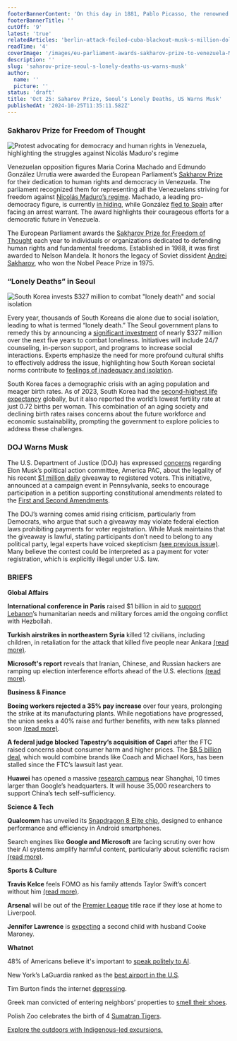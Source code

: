 ```yaml
---
footerBannerContent: 'On this day in 1881, Pablo Picasso, the renowned Spanish painter, sculptor, and co-founder of the Cubist movement, was born.'
footerBannerTitle: ''
cutOff: '9'
latest: 'true'
relatedArticles: 'berlin-attack-foiled-cuba-blackout-musk-s-million-dollar-move'
readTime: '4'
coverImage: '/images/eu-parliament-awards-sakharov-prize-to-venezuela-MwNj.webp'
description: ''
slug: 'saharov-prize-seoul-s-lonely-deaths-us-warns-musk'
author:
  name: ''
  picture: ''
status: 'draft'
title: 'Oct 25: Saharov Prize, Seoul’s Lonely Deaths, US Warns Musk'
publishedAt: '2024-10-25T11:35:11.582Z'
---
```


### Sakharov Prize for Freedom of Thought

![Protest advocating for democracy and human rights in Venezuela, highlighting the struggles against Nicolás Maduro's regime](/images/eu-parliament-awards-sakharov-prize-to-venezuela-U3Nj.webp)

Venezuelan opposition figures Maria Corina Machado and Edmundo González Urrutia were awarded the European Parliament’s [Sakharov Prize](https://www.dw.com/en/venezuelan-pro-democracy-figures-win-eus-sakharov-prize/a-70585458) for their dedication to human rights and democracy in Venezuela. The parliament recognized them for representing all the Venezuelans striving for freedom against [Nicolás Maduro’s regime](https://www.britannica.com/biography/Nicolas-Maduro). Machado, a leading pro-democracy figure, is currently [in hiding](https://www.scmp.com/news/world/americas/article/3272862/venezuela-opposition-leader-machado-says-she-hiding-fearing-my-life), while González [fled to Spain](https://www.pbs.org/newshour/world/venezuelan-opposition-candidate-gonzalez-flees-country-for-political-asylum-in-spain) after facing an arrest warrant. The award highlights their courageous efforts for a democratic future in Venezuela. 

The European Parliament awards the [Sakharov Prize for Freedom of Thought](https://www.europarl.europa.eu/sakharovprize/en/home) each year to individuals or organizations dedicated to defending human rights and fundamental freedoms. Established in 1988, it was first awarded to Nelson Mandela. It honors the legacy of Soviet dissident [Andrei Sakharov](https://www.europarl.europa.eu/sakharovprize/en/the-prize/andrei-sakharov), who won the Nobel Peace Prize in 1975.

### “Lonely Deaths” in Seoul

![South Korea invests $327 million to combat "lonely death" and social isolation](/images/a-loneliness-epidemic-is-spreading-worldwide-gzOD.webp)

Every year, thousands of South Koreans die alone due to social isolation, leading to what is termed “lonely death.” The Seoul government plans to remedy this by announcing a [significant investment](https://edition.cnn.com/2024/10/24/asia/south-korea-loneliness-deaths-intl-hnk/index.html) of nearly $327 million over the next five years to combat loneliness. Initiatives will include 24/7 counseling, in-person support, and programs to increase social interactions. Experts emphasize the need for more profound cultural shifts to effectively address the issue, highlighting how South Korean societal norms contribute to [feelings of inadequacy and isolation](https://www.npr.org/2024/02/11/1229437757/social-isolation-south-korea).

South Korea faces a demographic crisis with an aging population and meager birth rates. As of 2023, South Korea had the [second-highest life expectancy](https://www.statista.com/topics/12258/aging-population-in-south-korea/#:~:text=South%20Korea's%20population%20is%20aging,intensify%20in%20the%20coming%20years.) globally, but it also reported the world’s lowest fertility rate at just 0.72 births per woman. This combination of an aging society and declining birth rates raises concerns about the future workforce and economic sustainability, prompting the government to explore policies to address these challenges.

### DOJ Warns Musk

The U.S. Department of Justice (DOJ) has expressed [concerns](https://www.bbc.com/news/articles/c748l0zv4x8o) regarding Elon Musk’s political action committee, America PAC, about the legality of his recent [$1 million daily](https://www.theguardian.com/technology/2024/oct/20/elon-musk-promises-to-award-1m-every-day-to-voters-as-he-steps-up-campaigning-for-trump) giveaway to registered voters. This initiative, announced at a campaign event in Pennsylvania, seeks to encourage participation in a petition supporting constitutional amendments related to the [First and Second Amendments](https://www.pbs.org/tpt/constitution-usa-peter-sagal/rights/first-and-second-amendments/).

The DOJ’s warning comes amid rising criticism, particularly from Democrats, who argue that such a giveaway may violate federal election laws prohibiting payments for voter registration. While Musk maintains that the giveaway is lawful, stating participants don’t need to belong to any political party, legal experts have voiced skepticism [(see previous issue)](https://www.presidentialsummary.com/archives/berlin-attack-foiled-cuba-blackout-musk-s-million-dollar-move). Many believe the contest could be interpreted as a payment for voter registration, which is explicitly illegal under U.S. law.

### BRIEFS

**Global Affairs**

**International conference in Paris** raised $1 billion in aid to [support Lebanon](https://apnews.com/article/middle-east-lebanon-conference-paris-humanitarian-aid-30a97f88d2ec8dc138385d18a31dbb69)’s humanitarian needs and military forces amid the ongoing conflict with Hezbollah.

**Turkish airstrikes in northeastern Syria** killed 12 civilians, including children, in retaliation for the attack that killed five people near Ankara [(read more)](https://www.france24.com/en/middle-east/20241024-at-least-a-dozen-civilians-killed-in-turkish-strikes-says-kurdish-led-syria-force?utm_slink=f24.my%2FAgrs).

**Microsoft's report** reveals that Iranian, Chinese, and Russian hackers are ramping up election interference efforts ahead of the U.S. elections [(read more)](https://blogs.microsoft.com/on-the-issues/2024/10/23/as-the-u-s-election-nears-russia-iran-and-china-step-up-influence-efforts/).

**Business & Finance** 

**Boeing workers rejected a 35% pay increase** over four years, prolonging the strike at its manufacturing plants. While negotiations have progressed, the union seeks a 40% raise and further benefits, with new talks planned soon [(read more)](https://www.investors.com/news/boeing-union-workers-reject-strike-offer-earnings-boeing-stock/).

**A federal judge blocked Tapestry’s acquisition of Capri** after the FTC raised concerns about consumer harm and higher prices. The [$8.5 billion deal](https://blogs.microsoft.com/on-the-issues/2024/10/23/as-the-u-s-election-nears-russia-iran-and-china-step-up-influence-efforts/), which would combine brands like Coach and Michael Kors, has been stalled since the FTC’s lawsuit last year.

**Huawei** has opened a massive [research campus](https://www.scmp.com/tech/big-tech/article/3283700/huawei-staff-arrives-new-mega-campus-hub-chinas-tech-drive?module=top_story&pgtype=section) near Shanghai, 10 times larger than Google’s headquarters. It will house 35,000 researchers to support China’s tech self-sufficiency.

**Science & Tech**

**Qualcomm** has unveiled its [Snapdragon 8 Elite chip](https://www.techedt.com/qualcomm-unveils-the-new-snapdragon-8-elite-chip), designed to enhance performance and efficiency in Android smartphones.

Search engines like **Google and Microsoft** are facing scrutiny over how their AI systems amplify harmful content, particularly about scientific racism [(read more)](https://www.wired.com/story/google-microsoft-perplexity-scientific-racism-search-results-ai/).

**Sports & Culture** 

**Travis Kelce** feels FOMO as his family attends Taylor Swift’s concert without him [(read more)](https://www.vanityfair.com/style/story/travis-kelce-whole-family-went-to-taylor-swifts-miami-show-without-him-and-he-had-terrible-fomo).

**Arsenal** will be out of the [Premier League](https://www.skysports.com/amp/football/news/11670/13240232/paul-merson-says-arsenal-out-of-the-premier-league-title-race-if-they-lose-at-home-to-liverpool-live-on-sky-sports) title race if they lose at home to Liverpool.

**Jennifer Lawrence** is [expecting](https://www.vogue.com/article/jennifer-lawrence-pregnant-second-child) a second child with husband Cooke Maroney.

**Whatnot**

48% of Americans believe it's important to [speak politely to AI](https://talkerresearch.com/48-of-americans-think-you-should-speak-politely-to-ai/).

New York’s LaGuardia ranked as the [best airport in the U.S](https://www.fox5ny.com/news/forbes-ranks-nyc-airport-best-airport-us).

Tim Burton finds the internet [depressing](https://variety.com/2024/film/news/tim-burton-hates-internet-depressed-1236189524/#:~:text=%E2%80%9CIf%20I%20look%20at%20the,more%20quickly%20than%20other%20people.). 

Greek man convicted of entering neighbors’ properties to [smell their shoes](https://www.thrillist.com/amphtml/travel/nation/indigenous-tour-guide-travel-adventures). 

Polish Zoo celebrates the birth of 4 [Sumatran Tigers](https://www.goodnewsnetwork.org/polish-zoo-celebrates-globally-unprecedented-birth-of-4-critically-endangered-sumatran-tigers-look/#).

[Explore the outdoors with Indigenous-led excursions.](https://www.thrillist.com/amphtml/travel/nation/indigenous-tour-guide-travel-adventures)
